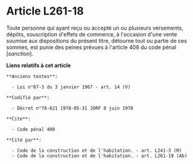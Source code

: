 # Article L261-18

Toute personne qui ayant reçu ou accepté un ou plusieurs versements, dépôts, souscription d'effets de commerce, à l'occasion
d'une vente soumise aux dispositions du présent titre, détourne tout ou partie de ces sommes, est punie des peines prévues à
l'article 408 du code pénal [*sanction*].

**Liens relatifs à cet article**

	**Anciens textes**:

	  - Loi n°67-3 du 3 janvier 1967 - art. 14 (V)

	**Codifié par**:

	  - Décret n°78-621 1978-05-31 JORF 8 juin 1978

	**Cite**:

	  - Code pénal 408

	**Cité par**:

	  - Code de la construction et de l'habitation. - art. L241-3 (M)
	  - Code de la construction et de l'habitation. - art. L261-19 (Ab)
